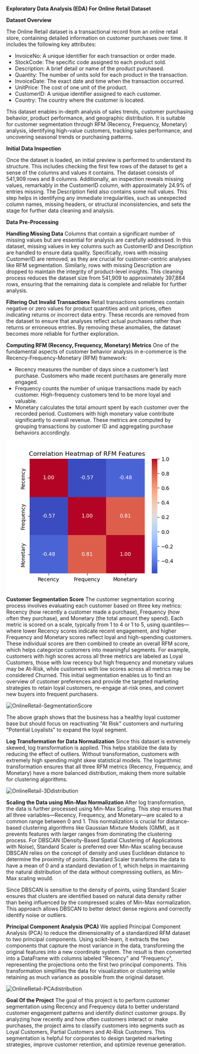 **Exploratory Data Analysis (EDA) For Online Retail Dataset**

**Dataset Overview**

The Online Retail dataset is a transactional record from an online retail store, containing detailed information on customer purchases over time. It includes the following key attributes:
- InvoiceNo: A unique identifier for each transaction or order made.
- StockCode: The specific code assigned to each product sold.
- Description: A brief detail or name of the product purchased.
- Quantity: The number of units sold for each product in the transaction.
- InvoiceDate: The exact date and time when the transaction occurred.
- UnitPrice: The cost of one unit of the product.
- CustomerID: A unique identifier assigned to each customer.
- Country: The country where the customer is located.

This dataset enables in-depth analysis of sales trends, customer purchasing behavior, product performance, and geographic distribution. It is suitable for customer segmentation through RFM (Recency, Frequency, Monetary) analysis, identifying high-value customers, tracking sales performance, and uncovering seasonal trends or purchasing patterns.


**Initial Data Inspection**

Once the dataset is loaded, an initial preview is performed to understand its structure. This includes checking the first few rows of the dataset to get a sense of the columns and values it contains. The dataset consists of 541,909 rows and 8 columns. Additionally, an inspection reveals missing values, remarkably in the CustomerID column, with approximately 24.9% of entries missing. The Description field also contains some null values. This step helps in identifying any immediate irregularities, such as unexpected column names, missing headers, or structural inconsistencies, and sets the stage for further data cleaning and analysis.

**Data Pre-Processing**

**Handling Missing Data**
Columns that contain a significant number of missing values but are essential for analysis are carefully addressed. In this dataset, missing values in key columns such as CustomerID and Description are handled to ensure data quality. Specifically, rows with missing CustomerID are removed, as they are crucial for customer-centric analyses like RFM segmentation. Similarly, rows with missing Description are dropped to maintain the integrity of product-level insights. This cleaning process reduces the dataset size from 541,909 to approximately 397,884 rows, ensuring that the remaining data is complete and reliable for further analysis.

**Filtering Out Invalid Transactions**
Retail transactions sometimes contain negative or zero values for product quantities and unit prices, often indicating returns or incorrect data entry. These records are removed from the dataset to ensure that analyses reflect actual purchases rather than returns or erroneous entries. By removing these anomalies, the dataset becomes more reliable for further exploration.

**Computing RFM (Recency, Frequency, Monetary) Metrics**
One of the fundamental aspects of customer behavior analysis in e-commerce is the Recency-Frequency-Monetary (RFM) framework:
- Recency measures the number of days since a customer’s last purchase. Customers who made recent purchases are generally more engaged.
- Frequency counts the number of unique transactions made by each customer. High-frequency customers tend to be more loyal and valuable.
- Monetary calculates the total amount spent by each customer over the recorded period. Customers with high monetary value contribute significantly to overall revenue. These metrics are computed by grouping transactions by customer ID and aggregating purchase behaviors accordingly.

![OnlineRetail-Heatmap](../fig/OnlineRetail_heatmap.png)


**Customer Segmentation Score**
The customer segmentation scoring process involves evaluating each customer based on three key metrics: Recency (how recently a customer made a purchase), Frequency (how often they purchase), and Monetary (the total amount they spend). 
Each metric is scored on a scale, typically from 1 to 4 or 1 to 5, using quantiles—where lower Recency scores indicate recent engagement, and higher Frequency and Monetary scores reflect loyal and high-spending customers. These individual scores are then combined to create an overall RFM score, which helps categorize customers into meaningful segments. 
For example, customers with high scores across all three metrics are labeled as Loyal Customers, those with low recency but high frequency and monetary values may be At-Risk, while customers with low scores across all metrics may be considered Churned. This initial segmentation enables us to find an overview of customer preferences and provide the targeted marketing strategies to retain loyal customers, re-engage at-risk ones, and convert new buyers into frequent purchasers.

![OnlineRetail-SegmentationScore](https://github.com/user-attachments/assets/31505b87-9e41-4753-a1f3-c33863545fe0)



The above graph shows that the business has a healthy loyal customer base but should focus on reactivating "At Risk" customers and nurturing "Potential Loyalists" to expand the loyal segment.

**Log Transformation for Data Normalization**
Since this dataset is extremely skewed, log transformation is applied. This helps stabilize the data by reducing the effect of outliers. Without transformation, customers with extremely high spending might skew statistical models.
The logarithmic transformation ensures that all three RFM metrics (Recency, Frequency, and Monetary) have a more balanced distribution, making them more suitable for clustering algorithms.

![OnlineRetail-3Ddistribution](https://github.com/user-attachments/assets/bcecb48c-56e3-40a3-ba54-90d4e3aa81b8)



**Scaling the Data using Min-Max Normalization**
After log transformation, the data is further processed using Min-Max Scaling. This step ensures that all three variables—Recency, Frequency, and Monetary—are scaled to a common range between 0 and 1. This normalization is crucial for distance-based clustering algorithms like Gaussian Mixture Models (GMM), as it prevents features with larger ranges from dominating the clustering process.
For DBSCAN (Density-Based Spatial Clustering of Applications with Noise), Standard Scaler is preferred over Min-Max scaling because DBSCAN relies on the concept of density and uses Euclidean distance to determine the proximity of points. Standard Scaler transforms the data to have a mean of 0 and a standard deviation of 1, which helps in maintaining the natural distribution of the data without compressing outliers, as Min-Max scaling would. 

Since DBSCAN is sensitive to the density of points, using Standard Scaler ensures that clusters are identified based on natural data density rather than being influenced by the compressed scales of Min-Max normalization. This approach allows DBSCAN to better detect dense regions and correctly identify noise or outliers.


**Principal Component Analysis (PCA)**
We applied Principal Component Analysis (PCA) to reduce the dimensionality of a standardized RFM dataset to two principal components. Using scikit-learn, it extracts the two components that capture the most variance in the data, transforming the original features into a new coordinate system. The result is then converted into a DataFrame with columns labeled "Recency" and "Frequency", representing the projections onto the first two principal components. This transformation simplifies the data for visualization or clustering while retaining as much variance as possible from the original dataset.

![OnlineRetail-PCAdistribution](https://github.com/user-attachments/assets/1863f972-a08f-4c03-86a3-b3b0f66af93e)


**Goal Of the Project**
The goal of this project is to perform customer segmentation using Recency and Frequency data to better understand customer engagement patterns and identify distinct customer groups. By analyzing how recently and how often customers interact or make purchases, the project aims to classify customers into segments such as Loyal Customers, Partial Customers and At-Risk Customers. This segmentation is helpful for corporates to design targeted marketing strategies, improve customer retention, and optimize revenue generation. 

